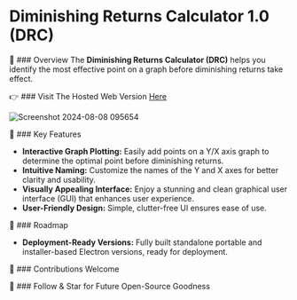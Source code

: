 # Diminishing Returns Calculator 1.0 (DRC)

:metal: ### Overview
The **Diminishing Returns Calculator (DRC)** helps you identify the most effective point on a graph before diminishing returns take effect.

:point_right:	### Visit The Hosted Web Version [Here](https://blindbyte98.github.io/Diminishing-Returns-Calculator/)

![Screenshot 2024-08-08 095654](https://github.com/user-attachments/assets/0a41baf3-dae5-4c3c-a1a2-47f6ef3ce32b)

:muscle: ### Key Features
- **Interactive Graph Plotting:** Easily add points on a Y/X axis graph to determine the optimal point before diminishing returns.
- **Intuitive Naming:** Customize the names of the Y and X axes for better clarity and usability.
- **Visually Appealing Interface:** Enjoy a stunning and clean graphical user interface (GUI) that enhances user experience.
- **User-Friendly Design:** Simple, clutter-free UI ensures ease of use.

:eagle:	### Roadmap
- **Deployment-Ready Versions:** Fully built standalone portable and installer-based Electron versions, ready for deployment.

:robot:	### Contributions Welcome

:space_invader:	### Follow & Star for Future Open-Source Goodness

